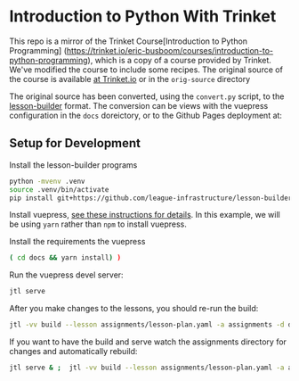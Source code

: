 # Introduction to Python With Trinket

This repo is a mirror of the Trinket Course[Introduction to Python Programming]
(https://trinket.io/eric-busboom/courses/introduction-to-python-programming), 
which is a copy of a course provided by Trinket. We've modified the course
to include some recipes. The original source of the course is available
[at Trinket.io](https://trinket.io/eric-busboom/courses/introduction-to-python-programming)
or in the ``orig-source`` directory


The original source has been converted, using the ``convert.py`` script, 
to the [lesson-builder](https://github.com/league-infrastructure/lesson-builder.git) format. The
conversion can be views with the vuepress configuration in the `docs` doreictory, or
to the Github Pages deployment at:

## Setup for Development


Install the lesson-builder programs

```bash 
python -mvenv .venv
source .venv/bin/activate
pip install git+https://github.com/league-infrastructure/lesson-builder.git
```

Install vuepress, [see these instructions for details](https://vuepress.vuejs.org/guide/getting-started.html). In this example, we will be using `yarn` rather than `npm` to install vuepress.

Install the requirements the vuepress

```bash
( cd docs && yarn install) )
```

Run the vuepress devel server:

```bash
jtl serve 
```


After you make changes to the lessons, you should re-run the build: 

```bash
jtl -vv build --lesson assignments/lesson-plan.yaml -a assignments -d docs
```


If you want to have the build and serve watch the assignments directory for changes and automatically
rebuild: 

```bash
jtl serve & ;  jtl -vv build --lesson assignments/lesson-plan.yaml -a assignments -d docs -w
```
